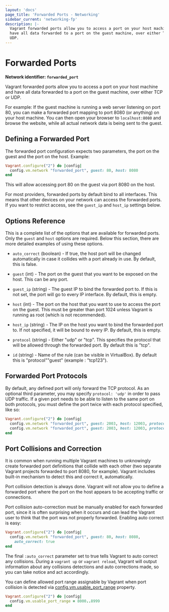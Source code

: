 ```yaml
---
layout: 'docs'
page_title: 'Forwarded Ports - Networking'
sidebar_current: 'networking-fp'
description: |-
  Vagrant forwarded ports allow you to access a port on your host machine and
  have all data forwarded to a port on the guest machine, over either TCP or
  UDP.
---
```


# Forwarded Ports

**Network identifier: `forwarded_port`**

Vagrant forwarded ports allow you to access a port on your host machine and have
all data forwarded to a port on the guest machine, over either TCP or UDP.

For example: If the guest machine is running a web server listening on port 80,
you can make a forwarded port mapping to port 8080 (or anything) on your host
machine. You can then open your browser to `localhost:8080` and browse the
website, while all actual network data is being sent to the guest.

## Defining a Forwarded Port

The forwarded port configuration expects two parameters, the port on the
guest and the port on the host. Example:

```ruby
Vagrant.configure("2") do |config|
  config.vm.network "forwarded_port", guest: 80, host: 8080
end
```

This will allow accessing port 80 on the guest via port 8080 on the host.

For most providers, forwarded ports by default bind to all interfaces. This
means that other devices on your network can access the forwarded ports.
If you want to restrict access, see the `guest_ip` and `host_ip` settings
below.

## Options Reference

This is a complete list of the options that are available for forwarded
ports. Only the `guest` and `host` options are required. Below this section,
there are more detailed examples of using these options.

- `auto_correct` (boolean) - If true, the host port will be changed
  automatically in case it collides with a port already in use. By
  default, this is false.

- `guest` (int) - The port on the guest that you want to be exposed on
  the host. This can be any port.

- `guest_ip` (string) - The guest IP to bind the forwarded port to. If
  this is not set, the port will go to every IP interface. By default,
  this is empty.

- `host` (int) - The port on the host that you want to use to access the
  port on the guest. This must be greater than port 1024 unless Vagrant
  is running as root (which is not recommended).

- `host_ip` (string) - The IP on the host you want to bind the forwarded
  port to. If not specified, it will be bound to every IP. By default,
  this is empty.

- `protocol` (string) - Either "udp" or "tcp". This specifies the protocol
  that will be allowed through the forwarded port. By default this is "tcp".

- `id` (string) - Name of the rule (can be visible in VirtualBox). By
  default this is "protocol""guest" (example : "tcp123").

## Forwarded Port Protocols

By default, any defined port will only forward the TCP protocol. As an optional
third parameter, you may specify `protocol: 'udp'` in order to pass UDP
traffic. If a given port needs to be able to listen to the same port on both
protocols, you must define the port twice with each protocol specified, like
so:

```ruby
Vagrant.configure("2") do |config|
  config.vm.network "forwarded_port", guest: 2003, host: 12003, protocol: "tcp"
  config.vm.network "forwarded_port", guest: 2003, host: 12003, protocol: "udp"
end
```

## Port Collisions and Correction

It is common when running multiple Vagrant machines to unknowingly create
forwarded port definitions that collide with each other (two separate
Vagrant projects forwarded to port 8080, for example). Vagrant includes
built-in mechanism to detect this and correct it, automatically.

Port collision detection is always done. Vagrant will not allow you to
define a forwarded port where the port on the host appears to be accepting
traffic or connections.

Port collision auto-correction must be manually enabled for each forwarded
port, since it is often surprising when it occurs and can lead the Vagrant
user to think that the port was not properly forwarded. Enabling auto correct
is easy:

```ruby
Vagrant.configure("2") do |config|
  config.vm.network "forwarded_port", guest: 80, host: 8080,
    auto_correct: true
end
```

The final `:auto_correct` parameter set to true tells Vagrant to auto
correct any collisions. During a `vagrant up` or `vagrant reload`, Vagrant
will output information about any collisions detections and auto corrections
made, so you can take notice and act accordingly.

You can define allowed port range assignable by Vagrant when port collision is
detected via [config.vm.usable_port_range](/docs/vagrantfile/machine_settings.html) property.

```ruby
Vagrant.configure("2") do |config|
  config.vm.usable_port_range = 8000..8999
end
```
